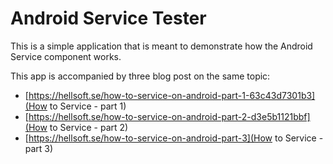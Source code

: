# Android Service Tester

This is a simple application that is meant to demonstrate how the Android Service component works.

This app is accompanied by three blog post on the same topic:

- [https://hellsoft.se/how-to-service-on-android-part-1-63c43d7301b3](How to Service - part 1)
- [https://hellsoft.se/how-to-service-on-android-part-2-d3e5b1121bbf](How to Service - part 2)
- [https://hellsoft.se/how-to-service-on-android-part-3](How to Service - part 3)

